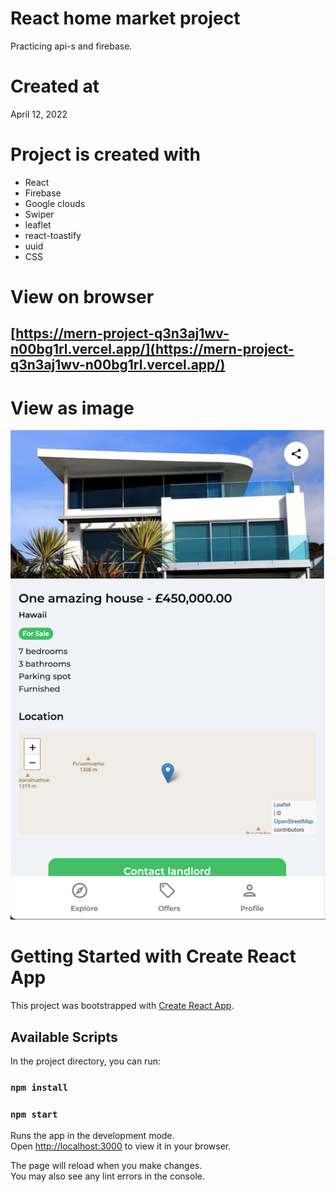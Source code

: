 # React home market project

Practicing api-s and firebase.

# Created at

April 12, 2022

# Project is created with

- React
- Firebase
- Google clouds
- Swiper
- leaflet
- react-toastify
- uuid
- CSS

# View on browser

## [https://mern-project-q3n3aj1wv-n00bg1rl.vercel.app/](https://mern-project-q3n3aj1wv-n00bg1rl.vercel.app/)

# View as image

![github](./public/github.png)

# Getting Started with Create React App

This project was bootstrapped with [Create React App](https://github.com/facebook/create-react-app).

## Available Scripts

In the project directory, you can run:

### `npm install`

### `npm start`

Runs the app in the development mode.\
Open [http://localhost:3000](http://localhost:3000) to view it in your browser.

The page will reload when you make changes.\
You may also see any lint errors in the console.

